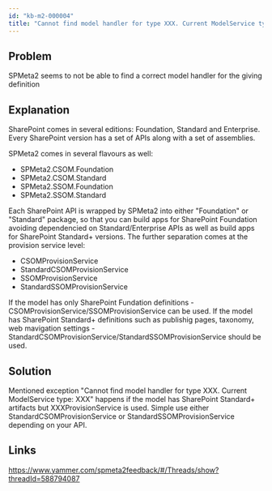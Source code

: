 ```yaml
---
id: "kb-m2-000004"
title: "Cannot find model handler for type XXX. Current ModelService type XXX"
---
```


## Problem
SPMeta2 seems to not be able to find a correct model handler for the giving definition

## Explanation
SharePoint comes in several editions: Foundation, Standard and Enterprise. 
Every SharePoint version has a set of APIs along with a set of assemblies.

SPMeta2 comes in several flavours as well:
* SPMeta2.CSOM.Foundation
* SPMeta2.CSOM.Standard 
* SPMeta2.SSOM.Foundation
* SPMeta2.SSOM.Standard 

Each SharePoint API is wrapped by SPMeta2 into either "Foundation" or "Standard" package, so that you can build apps for SharePoint Foundation avoiding dependencied on Standard/Enterprise APIs as well as build apps for SharePoint Standard+ versions.
The further separation comes at the provision service level:

* CSOMProvisionService
* StandardCSOMProvisionService
* SSOMProvisionService
* StandardSSOMProvisionService

If the model has only SharePoint Fundation definitions - CSOMProvisionService/SSOMProvisionService can be used.
If the model has SharePoint Standard+ definitions such as publishig pages, taxonomy, web mavigation settings - StandardCSOMProvisionService/StandardSSOMProvisionService should be used.


## Solution
Mentioned exception "Cannot find model handler for type XXX. Current ModelService type: XXX" happens if the model has SharePoint Standard+ artifacts but XXXProvisionService is used.
Simple use either StandardCSOMProvisionService or StandardSSOMProvisionService depending on your API.

## Links
https://www.yammer.com/spmeta2feedback/#/Threads/show?threadId=588794087